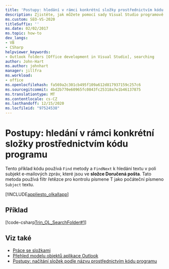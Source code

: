 ```yaml
---
title: 'Postupy: hledání v rámci konkrétní složky prostřednictvím kódu programu'
description: Zjistěte, jak můžete pomocí sady Visual Studio programově vyhledávat v rámci konkrétní složky Microsoft Outlooku.
ms.custom: SEO-VS-2020
titleSuffix: ''
ms.date: 02/02/2017
ms.topic: how-to
dev_langs:
- VB
- CSharp
helpviewer_keywords:
- Outlook folders [Office development in Visual Studio], searching
author: John-Hart
ms.author: johnhart
manager: jillfra
ms.workload:
- office
ms.openlocfilehash: fa569a2c301cb495f109a612d817937159c257c6
ms.sourcegitcommit: 4bd2b770e60965fc0843fc25318a7e1b46137875
ms.translationtype: MT
ms.contentlocale: cs-CZ
ms.lasthandoff: 12/15/2020
ms.locfileid: "97524538"
---
```

# <a name="how-to-programmatically-search-within-a-specific-folder"></a>Postupy: hledání v rámci konkrétní složky prostřednictvím kódu programu
  Tento příklad kódu používá `Find` metody a `FindNext` k hledání textu v poli subjekt e-mailových zpráv, které jsou ve **složce Doručená pošta**. Tato metoda používá filtr řetězce pro kontrolu písmene T jako počáteční písmeno `Subject` textu.

 [!INCLUDE[appliesto_olkallapp](../vsto/includes/appliesto-olkallapp-md.md)]

## <a name="example"></a>Příklad
 [!code-csharp[Trin_OL_SearchFolder#1](../vsto/codesnippet/CSharp/Trin_OL_SearchFolder/thisaddin.cs#1)]

## <a name="see-also"></a>Viz také
- [Práce se složkami](../vsto/working-with-folders.md)
- [Přehled modelu objektů aplikace Outlook](../vsto/outlook-object-model-overview.md)
- [Postupy: načítání složek podle názvu prostřednictvím kódu programu](../vsto/how-to-programmatically-retrieve-a-folder-by-name.md)
